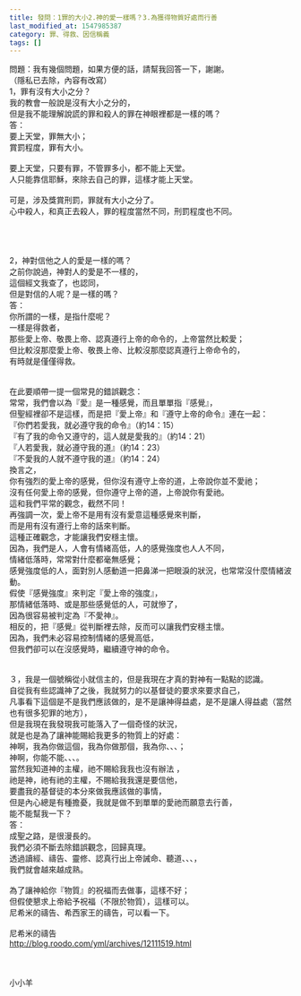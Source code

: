 ```yaml
---
title: 發問：1罪的大小2.神的愛一樣嗎？3.為獲得物質好處而行善
last_modified_at: 1547985387
category: 罪、得救、因信稱義
tags: []
---
```


問題：我有幾個問題，如果方便的話，請幫我回答一下，謝謝。<br>（隱私已去除，內容有改寫）<br><!--more-->1，罪有沒有大小之分？<br>我的教會一般說是沒有大小之分的，<br>但是我不能理解說謊的罪和殺人的罪在神眼裡都是一樣的嗎？<br>答：<br>要上天堂，罪無大小；<br>賞罰程度，罪有大小。<br><br>要上天堂，只要有罪，不管罪多小，都不能上天堂。<br>人只能靠信耶穌，來除去自己的罪，這樣才能上天堂。<br><br>可是，涉及獎賞刑罰，罪就有大小之分了。<br>心中殺人，和真正去殺人，罪的程度當然不同，刑罰程度也不同。<br><br><br><br><br>2，神對信他之人的愛是一樣的嗎？<br>之前你說過，神對人的愛是不一樣的，<br>這個經文我查了，也認同，<br>但是對信的人呢？是一樣的嗎？<br>答：<br>你所謂的一樣，是指什麼呢？<br>一樣是得救者，<br>那些愛上帝、敬畏上帝、認真遵行上帝的命令的，上帝當然比較愛；<br>但比較沒那麼愛上帝、敬畏上帝、比較沒那麼認真遵行上帝命令的，<br>有時就是僅僅得救。<br><br><br>在此要順帶一提一個常見的錯誤觀念：<br>常常，我們會以為『愛』是一種感覺，而且單單指『感覺』，<br>但聖經裡卻不是這樣，而是把『愛上帝』和『遵守上帝的命令』連在一起：<br>『你們若愛我，就必遵守我的命令』（約14：15）<br>『有了我的命令又遵守的，這人就是愛我的』（約14：21）<br>『人若愛我，就必遵守我的道』（約14：23）<br>『不愛我的人就不遵守我的道』（約14：24）<br>換言之，<br>你有強烈的愛上帝的感覺，但你沒有遵守上帝的道，上帝說你並不愛祂；<br>沒有任何愛上帝的感覺，但你遵守上帝的道，上帝說你有愛祂。<br>這和我們平常的觀念，截然不同！<br>再強調一次，愛上帝不是用有沒有愛意這種感覺來判斷，<br>而是用有沒有遵行上帝的話來判斷。<br>這種正確觀念，才能讓我們安穩主懷。<br>因為，我們是人，人會有情緒高低，人的感覺強度也人人不同，<br>情緒低落時，常常對什麼都毫無感覺；<br>感覺強度低的人，面對別人感動道一把鼻涕一把眼淚的狀況，也常常沒什麼情緒波動。<br>假使『感覺強度』來判定『愛上帝的強度』，<br>那情緒低落時、或是那些感覺低的人，可就慘了，<br>因為很容易被判定為『不愛神』。<br>相反的，把『感覺』從判斷裡去除，反而可以讓我們安穩主懷。<br>因為，我們未必容易控制情緒的感覺高低，<br>但我們卻可以在沒感覺時，繼續遵守神的命令。<br><br><br>３，我是一個號稱從小就信主的，但是我現在才真的對神有一點點的認識。<br>自從我有些認識神了之後，我就努力的以基督徒的要求來要求自己，<br>凡事看下這個是不是我們應該做的，是不是讓神得益處，是不是讓人得益處（當然也有很多犯罪的地方），<br>但是我現在我發現我可能落入了一個奇怪的狀況，<br>就是也是為了讓神能賜給我更多的物質上的好處：<br>神啊，我為你做這個，我為你做那個，我為你、、、；<br>神啊，你能不能、、、。<br>當然我知道神的主權，祂不賜給我我也沒有辦法 ，<br>祂是神，祂有祂的主權，不賜給我我還是要信他，<br>要盡我的基督徒的本分來做我應該做的事情，<br>但是內心總是有種擔憂，我就是做不到單單的愛祂而願意去行善，<br>能不能幫我一下？<br>答：<br>成聖之路，是很漫長的。<br>我們必須不斷去除錯誤觀念，回歸真理。<br>透過讀經、禱告、靈修、認真行出上帝誡命、聽道、、、，<br>我們就會越來越成熟。<br><br>為了讓神給你『物質』的祝福而去做事，這樣不好；<br>但假使懇求上帝給予祝福（不限於物質），這樣可以。<br>尼希米的禱告、希西家王的禱告，可以看一下。<br><br>尼希米的禱告<br>http://blog.roodo.com/yml/archives/12111519.html<br><br><br><br>小小羊<br><br><br>
